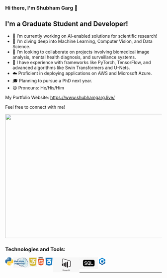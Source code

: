 ### Hi there, I'm Shubham Garg 👋

## I'm a Graduate Student and Developer!
- 🔭 I’m currently working on AI-enabled solutions for scientific research!
- 🌱 I’m diving deep into Machine Learning, Computer Vision, and Data Science.
- 👯 I’m looking to collaborate on projects involving biomedical image analysis, mental health diagnosis, and surveillance systems.
- 💼 I have experience with frameworks like PyTorch, TensorFlow, and advanced algorithms like Swin Transformers and U-Nets.
- ☁️ Proficient in deploying applications on AWS and Microsoft Azure.
- 🎓 Planning to pursue a PhD next year.
- 😄 Pronouns: He/His/Him

My Portfolio Website: https://www.shubhamgarg.live/

Feel free to connect with me!


<img src="https://images.squarespace-cdn.com/content/v1/5769fc401b631bab1addb2ab/1541580611624-TE64QGKRJG8SWAIUS7NS/ke17ZwdGBToddI8pDm48kPoswlzjSVMM-SxOp7CV59BZw-zPPgdn4jUwVcJE1ZvWQUxwkmyExglNqGp0IvTJZamWLI2zvYWH8K3-s_4yszcp2ryTI0HqTOaaUohrI8PI6FXy8c9PWtBlqAVlUS5izpdcIXDZqDYvprRqZ29Pw0o/coding-freak.gif" width="700" height="400"/>


### Technologies and Tools:
<img align="left" alt="Python" width="26px" src="https://github.com/shub-garg/shub-garg/blob/master/Icons/Python.png" title="Python"/>
<img align="left" alt="ML" width="50px" src="https://github.com/shub-garg/shub-garg/blob/master/Icons/ML.png" title="ML"/>
<img align="left" alt="JavaScript" width="26px" src="https://github.com/shub-garg/shub-garg/blob/master/Icons/javaScript.png" title="JavaScript"/>
<img align="left" alt="HTML" width="26px" src="https://github.com/shub-garg/shub-garg/blob/master/Icons/HTML.png" title="HTML"/>
<img align="left" alt="CSS" width="26px" src="https://github.com/shub-garg/shub-garg/blob/master/Icons/CSS.png" title="CSS"/>
<img align="left" alt="PowerBI" width="85px" src="https://github.com/shub-garg/shub-garg/blob/master/Icons/BI.png" title="PowerBI"/>
<img align="left" alt="SQL" width="60px" src="https://github.com/shub-garg/shub-garg/blob/master/Icons/SQL.png" title="SQL"/>
<img align="left" alt="C++" width="26px" src="https://github.com/shub-garg/shub-garg/blob/master/Icons/C++.png" title="C++"/>
</br>
</br>

---
<!---
<div align="center">

<img  alt="shub-garg's Stats" src="https://github-readme-stats.vercel.app/api?username=shub-garg&show_icons=true&theme=radical&hide=issues,contribs" title="Stats" />
<img  alt="shub-garg's Top Language" src="https://github-readme-stats.vercel.app/api/top-langs/?username=shub-garg&layout=compact&theme=radical" title="Top Language"/>

</div>
-->

[linkedin]: https://www.linkedin.com/in/shubham-garg-03a848190/
[Gmail]: shubhamsg123456@gmail.com
